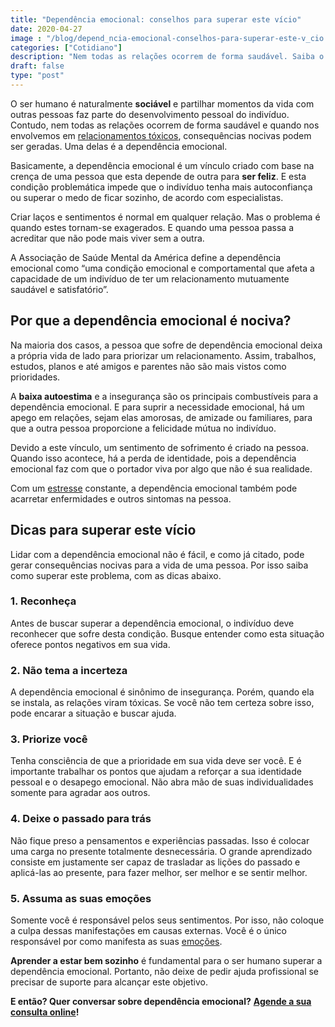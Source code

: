 ```yaml
---
title: "Dependência emocional: conselhos para superar este vício"
date: 2020-04-27
image : "/blog/depend_ncia-emocional-conselhos-para-superar-este-v_cio.jpg"
categories: ["Cotidiano"]
description: "Nem todas as relações ocorrem de forma saudável. Saiba o que é dependência emocional clicando aqui!"
draft: false
type: "post"
---
```


O ser humano é naturalmente **sociável** e partilhar momentos da vida com outras pessoas faz parte do desenvolvimento pessoal do indivíduo. Contudo, nem todas as relações ocorrem de forma saudável e quando nos envolvemos em [relacionamentos tóxicos](/relacionamento-toxico-entenda-se-voce-esta-em-um/), consequências nocivas podem ser geradas. Uma delas é a dependência emocional.

Basicamente, a dependência emocional é um vínculo criado com base na crença de uma pessoa que esta depende de outra para **ser feliz**. E esta condição problemática impede que o indivíduo tenha mais autoconfiança ou superar o medo de ficar sozinho, de acordo com especialistas.

Criar laços e sentimentos é normal em qualquer relação. Mas o problema é quando estes tornam-se exagerados. E quando uma pessoa passa a acreditar que não pode mais viver sem a outra.

A Associação de Saúde Mental da América define a dependência emocional como “uma condição emocional e comportamental que afeta a capacidade de um indivíduo de ter um relacionamento mutuamente saudável e satisfatório”.

## **Por que a dependência emocional é nociva?**

Na maioria dos casos, a pessoa que sofre de dependência emocional deixa a própria vida de lado para priorizar um relacionamento. Assim, trabalhos, estudos, planos e até amigos e parentes não são mais vistos como prioridades.

A **baixa autoestima** e a insegurança são os principais combustíveis para a dependência emocional. E para suprir a necessidade emocional, há um apego em relações, sejam elas amorosas, de amizade ou familiares, para que a outra pessoa proporcione a felicidade mútua no indivíduo.

Devido a este vínculo, um sentimento de sofrimento é criado na pessoa. Quando isso acontece, há a perda de identidade, pois a dependência emocional faz com que o portador viva por algo que não é sua realidade.

Com um [estresse](/?s=estresse) constante, a dependência emocional também pode acarretar enfermidades e outros sintomas na pessoa.

## **Dicas para superar este vício**

Lidar com a dependência emocional não é fácil, e como já citado, pode gerar consequências nocivas para a vida de uma pessoa. Por isso saiba como superar este problema, com as dicas abaixo.

### **1. Reconheça**

Antes de buscar superar a dependência emocional, o indivíduo deve reconhecer que sofre desta condição. Busque entender como esta situação oferece pontos negativos em sua vida.

### **2. Não tema a incerteza**

A dependência emocional é sinônimo de insegurança. Porém, quando ela se instala, as relações viram tóxicas. Se você não tem certeza sobre isso, pode encarar a situação e buscar ajuda.

### **3. Priorize você**

Tenha consciência de que a prioridade em sua vida deve ser você. E é importante trabalhar os pontos que ajudam a reforçar a sua identidade pessoal e o desapego emocional. Não abra mão de suas individualidades somente para agradar aos outros.

### **4. Deixe o passado para trás**

Não fique preso a pensamentos e experiências passadas. Isso é colocar uma carga no presente totalmente desnecessária. O grande aprendizado consiste em justamente ser capaz de trasladar as lições do passado e aplicá-las ao presente, para fazer melhor, ser melhor e se sentir melhor.

### **5. Assuma as suas emoções**

Somente você é responsável pelos seus sentimentos. Por isso, não coloque a culpa dessas manifestações em causas externas. Você é o único responsável por como manifesta as suas [emoções](/como-controlar-suas-emocoes/).

**Aprender a estar bem sozinho** é fundamental para o ser humano superar a dependência emocional. Portanto, não deixe de pedir ajuda profissional se precisar de suporte para alcançar este objetivo.

**E então? Quer conversar sobre dependência emocional?** [**Agende a sua consulta online**](/contato/)**!**